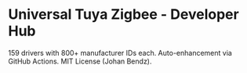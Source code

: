 # Universal Tuya Zigbee - Developer Hub

159 drivers with 800+ manufacturer IDs each.
Auto-enhancement via GitHub Actions.
MIT License (Johan Bendz).